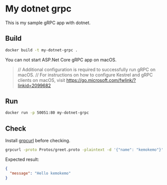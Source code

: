 # My dotnet grpc

This is my sample gRPC app with dotnet.

## Build

```sh
docker build -t my-dotnet-grpc .
```

You can not start ASP.Net Core gRPC app on macOS.

> // Additional configuration is required to successfully run gRPC on macOS.
> // For instructions on how to configure Kestrel and gRPC clients on macOS, visit https://go.microsoft.com/fwlink/?linkid=2099682

## Run

```sh
docker run -p 50051:80 my-dotnet-grpc
```

## Check

Install [grpcurl](https://github.com/fullstorydev/grpcurl) before checking.

```sh
grpcurl -proto Protos/greet.proto -plaintext -d '{"name": "kemokemo"}' localhost:50051 greet.Greeter/SayHello
```

Expected result:

```json
{
  "message": "Hello kemokemo"
}
```

